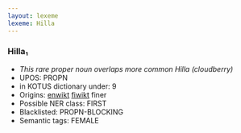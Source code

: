 ```yaml
---
layout: lexeme
lexeme: Hilla
---
```


###  Hilla₁

* _This rare proper noun overlaps more common *Hilla* (cloudberry)_
* UPOS:  PROPN
* in KOTUS dictionary under:  9
* Origins: [enwikt](https://en.wiktionary.org/wiki/Hilla) [fiwikt](https://fi.wiktionary.org/wiki/Hilla) finer 
* Possible NER class:  FIRST
* Blacklisted:  PROPN-BLOCKING
* Semantic tags:  FEMALE

